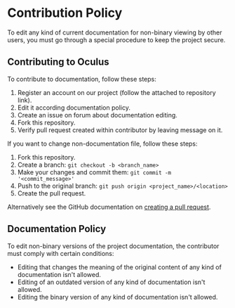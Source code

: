 # Contribution Policy

To edit any kind of current documentation for non-binary viewing by other users, you must go through a special procedure to keep the project secure.

## Contributing to Oculus

To contribute to documentation, follow these steps:

1. Register an account on our project (follow the attached to repository link).
2. Edit it according documentation policy.
3. Create an issue on forum about documentation editing.
4. Fork this repository.
5. Verify pull request created within contributor by leaving message on it.

If you want to change non-documentation file, follow these steps:

1. Fork this repository.
2. Create a branch: `git checkout -b <branch_name>`
3. Make your changes and commit them: `git commit -m '<commit_message>'`
4. Push to the original branch: `git push origin <project_name>/<location>`
5. Create the pull request.

Alternatively see the GitHub documentation on [creating a pull request](https://help.github.com/en/github/collaborating-with-issues-and-pull-requests/creating-a-pull-request).

## Documentation Policy

To edit non-binary versions of the project documentation, the contributor must comply with certain conditions:

- Editing that changes the meaning of the original content of any kind of documentation isn't allowed.
- Editing of an outdated version of any kind of documentation isn't allowed.
- Editing the binary version of any kind of documentation isn't allowed.
